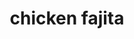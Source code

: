 ---
servings: 6 servings
notes:
nutritionFacts: |-
  Serving size: 1 fajita
  * 369 calories
  * 15g fat (2g saturated fat)
  * 63mg cholesterol
  * 689mg sodium
  * 30g carbohydrate (2g sugars
  * 1g fiber)
  * 28g protein.
directions: |-
  To brine your chicken breasts:
  * Fill a large bowl with 1 quart of warm water and 1/4 cup kosher salt
  * Stir to combine until most of the salt is absorbed
  * Add the chicken breasts and let them sit in the mixture to brine for 15 minutes, or you can also also cover the bowl and refrigerate for up to 6 hours
  * Remove the chicken breasts from the brine
  * Rinse them with cold water then pat them dry with some paper towels

  Once chicken is brined:
  * In a large bowl combine 2 tablespoons oil, lemon juice and seasonings
  * Add the chicken, turn to coat; cover
  * Refrigerate for 1-4 hours

  Once chicken is marinated:
  * Preheat oven to 450°f.
  * Place the chicken breasts in a single layer in a large baking dish or roasting pan
  * Bake for 15-18* minutes, or until the chicken is cooked through and no longer pink
  * If you want the chicken to be a little bit browned and crispier on top, you can turn the broiler on high for the final 3-5 minutes and broil the chicken until it is cooked through and golden on top (keep a close eye on the chicken so that it does not overcook and/or burn.)

  Once the chicken is cooked:
  * Remove the pan from the oven
  * Transfer the chicken to a clean plate
  * Loosely tent the plate with aluminum foil
  * Let the chicken rest for at least 5-10 minutes
ingredients: |-
  * 4 tablespoons canola oil divided
  * 2 tablespoons lemon juice
  * 1-1/2 teaspoons seasoned salt
  * 1-1/2 teaspoons dried oregano
  * 1-1/2 teaspoons ground cumin
  * 1 teaspoon garlic powder
  * 1/2 teaspoon chili powder
  * 1/2 teaspoon paprika
  * 1/2 teaspoon crushed red pepper flakes (optional)
rating: 5
ease: easy
category: main course
href: 'https://www.tasteofhome.com/recipes/flavorful-chicken-fajitas/'
totalTime: 30 mins
cookTime: 10 mins
prepTime: 20 mins
title: chicken fajita
path: /chicken-fajita
---